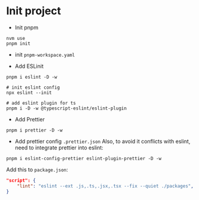 # Init project

- Init pnpm

```
nvm use
pnpm init
```

- init `pnpm-workspace.yaml`

- Add ESLinit

```
pnpm i eslint -D -w

# init eslint config
npx eslint --init

# add eslint plugin for ts
pnpm i -D -w @typescript-eslint/eslint-plugin
```

- Add Prettier

```
pnpm i prettier -D -w
```

- Add prettier config `.prettier.json`
  Also, to avoid it conflicts with eslint, need to integrate prettier into eslint:

```
pnpm i eslint-config-prettier eslint-plugin-prettier -D -w
```

Add this to `package.json`:

```json
"script": {
    "lint": "eslint --ext .js,.ts,.jsx,.tsx --fix --quiet ./packages",
}

```
